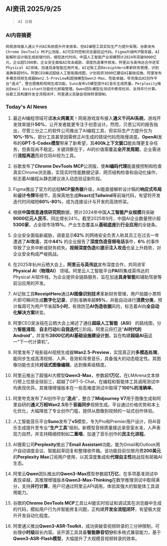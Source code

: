 ## AI资讯 2025/9/25

>  `AI 日报` 



### **AI内容摘要**

```
网易游戏接入通义千问AI系统提升开发效率，但AI编程工具实际生产力提升有限。谷歌发布Chrome DevTools MCP公测版，AI可实时控制浏览器验证代码。Figma升级MCP服务器，AI能解析设计稿生成前端代码，缩短迭代时间。中国人工智能产业规模预计2024年突破9000亿元，企业超5300家。企业安全面临AI攻击威胁，深度伪造事件频发。阿里云与英伟达合作进军Physical AI领域，加速具身智能应用开发。AI记账工具ReceiptHero革新财务管理，识别准确率超95%。阿里CEO阐述超级人工智能路线图，计划投资3800亿建设AI基础设施。阿里发布多模态视频生成器Wan2.5-Preview和超强模型Qwen3-Max，性能卓越。夸克推出AI创作平台"造点”，整合图像和视频生成功能。Suno发布v5模型提升AI音乐生成质量。Perplexity推出Email Assistant功能优化邮箱管理。Qwen团队模型在测试中表现优异，支持并行计算。谷歌工具构建开发全流程闭环，阿里通义突破音视频转录限制。
```



### **Today's AI News**

1.  最近AI编程领域可谓**冰火两重天**！网易游戏宣布接入**通义千问AI系统**，游戏开发效率提升**50%**，让开发者能更专注于创意设计。然而，贝恩公司的报告指出，尽管三分之二的软件公司推出了AI编程工具，但实际生产力提升仅为**10%-15%**，部分工具甚至因需修正AI生成的错误代码而拖慢进度。**OpenAI**发布的**GPT-5-Codex模型**带来了新希望，其**400k上下文窗口**能处理更复杂任务，但表现尚不稳定。关键洞察在于，AI的价值需覆盖**全开发周期**，企业需进行**流程再造**而非仅将AI视为工具。

2.  谷歌发布了**Chrome DevTools MCP**公测版，使**AI编码代理**能直接控制和检查真实Chrome浏览器，实现实时性能数据记录、网页结构检查和自动化操作，标志着AI编程从静态建议进入动态验证新阶段。

3.  Figma推出了官方的远程**MCP服务器**升级，AI能直接解析设计稿的**响应式布局**和**设计令牌**等细节，高保真地生成**React**或**Tailwind**等前端代码，有望将开发迭代时间缩短**60%-80%**，成为连接设计与开发的高效桥梁。

4.  根据**中国信息通信研究院**数据，预计2024年中国**人工智能产业规模**将突破**9000亿元人民币**，同比增长24%。截至2025年9月，中国AI企业数量预计超**5300家**，占全球市场**15%**，产业生态覆盖从**基础底座**到**行业应用**的全链条。

5.  企业安全面临新威胁，调查显示**62%** 的网络安全负责人称其员工在过去一年遭遇了**AI攻击**，其中**44%** 的企业报告了**深度伪造音频电话**事件，**6%** 的事件导致了业务中断或财务损失。**视频深度伪造**和**提示注入攻击**也呈上升趋势，对企业安全构成严峻挑战。

6.  在2025年杭州云栖大会上，**阿里云与英伟达**宣布深度合作，共同进军**Physical AI（物理AI）** 领域。阿里云人工智能平台**PAI**将集成英伟达的Physical AI软件栈，为企业提供全链路服务，旨在加速**具身智能**和辅助驾驶等前沿应用的开发。

7.  AI记账工具**ReceiptHero**通过**AI图像识别技术**革新财务管理，用户拍摄小票照片即可瞬间生成**数字化记录**，识别准确率超**95%**，并能自动进行**消费分类**，预计每周可为用户节省超**5小时**，有效防范**AI伪造收据**风险，标志着AI向**全自动化解决方案**转变。

8.  阿里CEO吴泳铭在云栖大会上阐述了通往**超级人工智能（ASI）** 的路线图，分为**智能涌现**、**自主行动**和**自我迭代**三阶段。阿里云将打造"**AI时代的Android**”，并宣布**3800亿的AI基础设施建设计划**，旨在构建**超级AI云**这一"下一代计算机”。

9.  阿里发布了电影级AI视频生成器**Wan2.5-Preview**，实现真正的**多模态处理**，能同步生成高清视频、人声、音效和背景音乐，具备强大的动态稳定性。其图像功能也支持**对话式图像编辑**，达到像素级精度。

10. 阿里云推出了超强AI大模型**Qwen3-Max**，参数超**1万亿**，在LMArena文本排行榜上位居全球前三，超越了GPT-5-Chat，在编程和智能体工具调用测试中均表现优异。其推理增强版本在一些高难度测试中取得了**100%的准确率**。

11. 阿里夸克发布了AI创作平台"**造点**”，整合了**Midjourney V7**用于图像生成和阿里自研的**通义万相Wan2.5**用于**音画同步**视频生成。平台通过价格优势和本土化优化，大幅降低了专业创作门槛，提供从图像到视频的一站式创作体验。

12. 人工智能音乐平台**Suno**发布了**v5**模型，专为Pro和Premier用户设计，将AI音乐生成提升至专业"**生产工具**”级别。新模型音频质量接近录音室水准，人声表现力自然，并支持精细控制如**二重唱**，加速了音乐创作的**民主化进程**。

13. AI搜索公司**Perplexity**推出了**Email Assistant**功能，能为Gmail和Outlook用户自动调度会议、智能起草回复和整理收件箱。该功能目前仅限月费**200美元**的**Perplexity Max**订阅用户使用，以其深度集成和**代理自主性**挑战现有邮箱AI生态。

14. 阿里云**Qwen**团队推出的**Qwen3-Max**模型参数超**1万亿**，在多项基准测试中表现卓越，其推理增强版本**Qwen3-Max-Thinking**在数学推理测试中取得满分，支持**并行计算**，用户可通过阿里云API调用，体验其强大的智能体工具调用能力。

15. 谷歌的**Chrome DevTools MCP**工具让AI能实时验证和调试其在浏览器中生成的代码，模拟用户行为并智能修复问题，正构建**开发全流程闭环**，有望极大提升开发自动化程度。

16. 阿里通义推出**Qwen3-ASR-Toolkit**，成功突破音视频转录的三分钟限制，可处理**小时级**超长内容。该开源工具具备**智能静音切分**和多格式兼容能力，基于**Qwen3-ASR-Flash模型**，大幅提升了大规模音视频转录的效率。